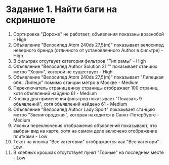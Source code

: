 # Задание 1. Найти баги на скриншоте
1. Сортировка "Дороже" не работает, объявления показаны вразнобой - High
2. Объявление "Велосипед Atom 240ds 27,5(m)" показывает велосипед неверного бренда (отличного от установленного Author в фильтре) - High
3. В фильтрах отсутвует категория фильтров "Тип рамы" - High
4. Объявление "Велосипед Author Solution 21''" показывает станцию метро "Ховин", которой не существует - High
5. Объявление "Велосипед Atom 240ds 27,5(m)" показывает "Липецкая обл., Липецк" помимо станции метро в Москве - Medium
6. Переключатель страниц внизу страницы отображает 100 страниц, хотя объявлений найдено 61 - Medium
7. Кнопка для применения фильтров показывает "Показать 9 объявлений", хотя объявлений найдено 61 - Medium
8. Объявление "Велосипед Author Lady Sport" показывает станцию метро "Звенигородская", которая находится в Санкт-Петербурге - Medium
9. Иконки переключения отображения объявлений показывают, что выбран вид на карте, хотя на самом деле включено отображение плитками - Low
10. Текст на кнопка "Все категории" отображается как "Все категори" - Low
11. В хлебных крошках отсутствует пункт "Горные" на последнем месте - Low
